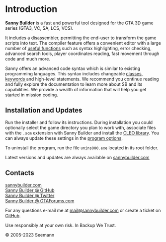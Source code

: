 # Introduction

**Sanny Builder** is a fast and powerful tool designed for the GTA 3D game series (GTA3, VC, SA, LCS, VCS).

It includes a disassembler, permitting the end-user to transform the game scripts into text. The compiler feature offers a convenient editor with a large number of [useful functions](editor/features.md) such as syntax highlighting, error checking, advanced search tools, player coordinates reading, fast movement through code and much more.

Sanny offers an advanced code syntax which is similar to existing programming languages. This syntax includes changeable [classes](coding/classes.md), [keywords ](coding/keywords.md)and high-level statements. We recommend you continue reading and fully explore the documentation to learn more about SB and its capabilities. We provide a wealth of information that will help you get started in mission coding.

## **Installation and Updates**

Run the installer and follow its instructions. During installation you could optionally select the game directory you plan to work with, associate files with the `.scm` extension with Sanny Builder and install the [CLEO library](https://cleo.li).  You can always update these settings in the [program options](editor/options/).

To uninstall the program, run the file `unins000.exe` located in its root folder.

Latest versions and updates are always available on [sannybuilder.com](https://sannybuilder.com/)

## Contacts

[sannybuilder.com](https://sannybuilder.com/)\
[Sanny Builder @ GitHub](https://github.com/sannybuilder/dev/issues)\
[Sanny Builder @ Twitter](https://twitter.com/SannyBuilderDev)\
[Sanny Builder @ GTAForums.com](http://gtaforums.com/index.php?showtopic=211077)

For any questions e-mail me at [mail@sannybuilder.com](mailto:mail@sannybuilder.com) or create a ticket on [GitHub](https://github.com/sannybuilder/dev/issues).

Use responsibly at your own risk. In Backup We Trust.

© 2005-2023 Seemann
